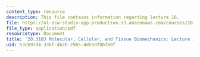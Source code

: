 ```yaml
---
content_type: resource
description: This file contains information regarding lecture 16.
file: https://ol-ocw-studio-app-production.s3.amazonaws.com/courses/20-310j-molecular-cellular-and-tissue-biomechanics-spring-2015/53cb97d4338f4b2b29b54d55df8bf80f_MIT20_310JS15_Lecture16.pdf
file_type: application/pdf
resourcetype: Document
title: '20.310J Molecular, Cellular, and Tissue Biomechanics: Lecture 16'
uid: 53cb97d4-338f-4b2b-29b5-4d55df8bf80f
---
```

